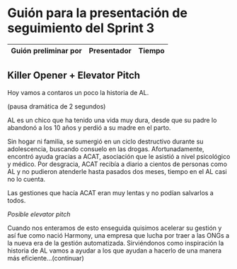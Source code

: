 # Guión para la presentación de seguimiento del Sprint 3

| Guión preliminar por | Presentador       | Tiempo  |
| -------------------- | ----------------- | ------  |

## Killer Opener + Elevator Pitch

Hoy vamos a contaros un poco la historia de AL.

(pausa dramática de 2 segundos)

AL es un chico que ha tenido una vida muy dura, desde que su padre lo abandonó a los 10 años y perdió a su madre en el parto.

Sin hogar ni familia, se sumergió en un ciclo destructivo durante su adolescencia, buscando consuelo en las drogas. Afortunadamente, encontró ayuda gracias a ACAT, asociación que le asistió a nivel psicológico y médico. Por desgracia, ACAT recibía a diario a cientos de personas como AL y no pudieron atenderle hasta pasados dos meses, tiempo en el AL casi no lo cuenta.

Las gestiones que hacía ACAT eran muy lentas y no podían salvarlos a todos.

*Posible elevator pitch*

Cuando nos enteramos de esto enseguida quisimos acelerar su gestión y así fue como nació Harmony, una empresa que lucha por traer a las ONGs a la nueva era de la gestión automatizada. Sirviéndonos como inspiración la historia de AL vamos a ayudar a los que ayudan a hacerlo de una manera más eficiente...(continuar)